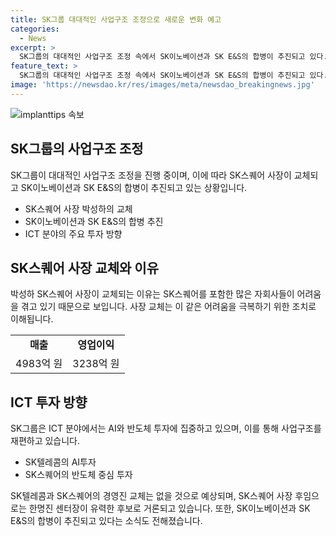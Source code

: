 ```yaml
---
title: SK그룹 대대적인 사업구조 조정으로 새로운 변화 예고
categories:
  - News
excerpt: >
  SK그룹의 대대적인 사업구조 조정 속에서 SK이노베이션과 SK E&S의 합병이 추진되고 있다. 이에 따라 ICT 계열사는 AI와 반도체 투자에 집중하고 있다. SK텔레콤은 선언한 ‘글로벌 AI컴퍼니’를 위해 외부 투자를 진행하고, SK스퀘어도 투자 포트폴리오를 반도체 중심으로 재편하고 있다. 박성하 SK스퀘어 사장의 후임으로는 한명진 투자지원센터장이 유력한 후보로 거론되고 있다. 또한 SK이노베이션과 SK E&S의 합병이 추진되고 있는 상황에서 SK그룹 내에서 경질설이 돌고 있으며, SK이노베이션은 구체적으로 결정된 바는 없다고 밝혔다. SK그룹의 이번 사업구조 조정이 어떤 결과를 가져올지 주목된다.
feature_text: >
  SK그룹의 대대적인 사업구조 조정 속에서 SK이노베이션과 SK E&S의 합병이 추진되고 있다. 이에 따라 ICT 계열사는 AI와 반도체 투자에 집중하고 있다. SK텔레콤은 선언한 ‘글로벌 AI컴퍼니’를 위해 외부 투자를 진행하고, SK스퀘어도 투자 포트폴리오를 반도체 중심으로 재편하고 있다. 박성하 SK스퀘어 사장의 후임으로는 한명진 투자지원센터장이 유력한 후보로 거론되고 있다. 또한 SK이노베이션과 SK E&S의 합병이 추진되고 있는 상황에서 SK그룹 내에서 경질설이 돌고 있으며, SK이노베이션은 구체적으로 결정된 바는 없다고 밝혔다. SK그룹의 이번 사업구조 조정이 어떤 결과를 가져올지 주목된다.
image: 'https://newsdao.kr/res/images/meta/newsdao_breakingnews.jpg'
---
```


<p><img src="https://newsdao.kr/res/images/meta/newsdao_breakingnews.jpg" alt="implanttips 속보" /></p>

<h2 data-ke-size="size26">SK그룹의 사업구조 조정</h2>

<p data-ke-size="size16">SK그룹이 대대적인 사업구조 조정을 진행 중이며, 이에 따라 SK스퀘어 사장이 교체되고 SK이노베이션과 SK E&S의 합병이 추진되고 있는 상황입니다.</p>

<ul>
  <li>SK스퀘어 사장 박성하의 교체</li>
  <li>SK이노베이션과 SK E&S의 합병 추진</li>
  <li>ICT 분야의 주요 투자 방향</li>
</ul>

<h2 data-ke-size="size26">SK스퀘어 사장 교체와 이유</h2>

<p data-ke-size="size16">박성하 SK스퀘어 사장이 교체되는 이유는 SK스퀘어를 포함한 많은 자회사들이 어려움을 겪고 있기 때문으로 보입니다. 사장 교체는 이 같은 어려움을 극복하기 위한 조치로 이해됩니다.</p>

<table>
  <tr>
    <td style="text-align: center; height: 17px;"><b>매출</b></td>
    <td style="text-align: center; height: 17px;"><b>영업이익</b></td>
  </tr>
  <tr>
    <td style="text-align: center;">4983억 원</td>
    <td style="text-align: center;">3238억 원</td>
  </tr>
</table>

<h2 data-ke-size="size26">ICT 투자 방향</h2>

<p data-ke-size="size16">SK그룹은 ICT 분야에서는 AI와 반도체 투자에 집중하고 있으며, 이를 통해 사업구조를 재편하고 있습니다. </p>

<ul>
  <li>SK텔레콤의 AI투자</li>
  <li>SK스퀘어의 반도체 중심 투자</li>
</ul>

<p data-ke-size="size16">SK텔레콤과 SK스퀘어의 경영진 교체는 없을 것으로 예상되며, SK스퀘어 사장 후임으로는 한명진 센터장이 유력한 후보로 거론되고 있습니다. 또한, SK이노베이션과 SK E&S의 합병이 추진되고 있다는 소식도 전해졌습니다.</p>

<p data-ke-size="size16">&nbsp;</p>

